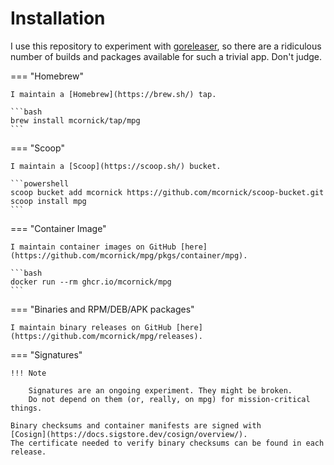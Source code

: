# Installation

I use this repository to experiment with
[goreleaser](https://goreleaser.com/), so there are a ridiculous number
of builds and packages available for such a trivial app. Don't judge.

=== "Homebrew"

    I maintain a [Homebrew](https://brew.sh/) tap.

    ```bash
    brew install mcornick/tap/mpg
    ```

=== "Scoop"

    I maintain a [Scoop](https://scoop.sh/) bucket.

    ```powershell
    scoop bucket add mcornick https://github.com/mcornick/scoop-bucket.git
    scoop install mpg
    ```

=== "Container Image"

    I maintain container images on GitHub [here](https://github.com/mcornick/mpg/pkgs/container/mpg).

    ```bash
    docker run --rm ghcr.io/mcornick/mpg
    ```

=== "Binaries and RPM/DEB/APK packages"

    I maintain binary releases on GitHub [here](https://github.com/mcornick/mpg/releases).

=== "Signatures"

    !!! Note

        Signatures are an ongoing experiment. They might be broken.
        Do not depend on them (or, really, on mpg) for mission-critical things.

    Binary checksums and container manifests are signed with
    [Cosign](https://docs.sigstore.dev/cosign/overview/).
    The certificate needed to verify binary checksums can be found in each release.
